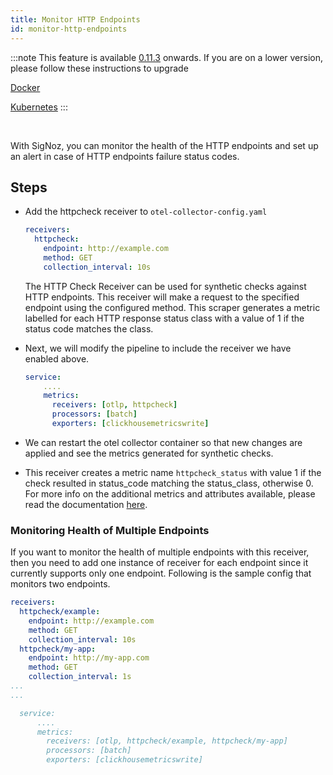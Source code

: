 ```yaml
---
title: Monitor HTTP Endpoints
id: monitor-http-endpoints
---
```


:::note
This feature is available [0.11.3](https://github.com/SigNoz/signoz/releases/tag/v0.11.3) onwards. If you are on a lower version, please follow these instructions to upgrade

[Docker](/docs/operate/docker-standalone/#upgrade)

[Kubernetes](/docs/operate/kubernetes/#upgrade)
:::

<p>&nbsp;</p>

With SigNoz, you can monitor the health of the HTTP endpoints and set up an alert in case of HTTP endpoints failure status codes.

## Steps

* Add the httpcheck receiver to `otel-collector-config.yaml` 
  ```yaml {2-10}
  receivers:
    httpcheck:
      endpoint: http://example.com
      method: GET
      collection_interval: 10s
  ```
  The HTTP Check Receiver can be used for synthetic checks against HTTP endpoints. This receiver will make a request to the specified endpoint using the configured method. This scraper generates a metric labelled for each HTTP response status class with a value of 1 if the status code matches the class.

* Next, we will modify the pipeline to include the receiver we have enabled above.
    ```yaml {4}
    service:
        ....
        metrics:
          receivers: [otlp, httpcheck]
          processors: [batch]
          exporters: [clickhousemetricswrite]
    ```

* We can restart the otel collector container so that new changes are applied and see the metrics generated for synthetic checks.

* This receiver creates a metric name `httpcheck_status` with value 1 if the check resulted in status_code matching the status_class, otherwise 0. For more info on the additional metrics and attributes available, please read the documentation [here](https://github.com/open-telemetry/opentelemetry-collector-contrib/blob/main/receiver/httpcheckreceiver/documentation.md).

### Monitoring Health of Multiple Endpoints

If you want to monitor the health of multiple endpoints with this receiver, then you need to add one instance of receiver for each endpoint since it currently supports only one endpoint. Following is the sample config that monitors two endpoints.

  ```yaml {2-10}
  receivers:
    httpcheck/example:
      endpoint: http://example.com
      method: GET
      collection_interval: 10s
    httpcheck/my-app:
      endpoint: http://my-app.com
      method: GET
      collection_interval: 1s
  ...
  ...

    service:
        ....
        metrics:
          receivers: [otlp, httpcheck/example, httpcheck/my-app]
          processors: [batch]
          exporters: [clickhousemetricswrite]
  ```
